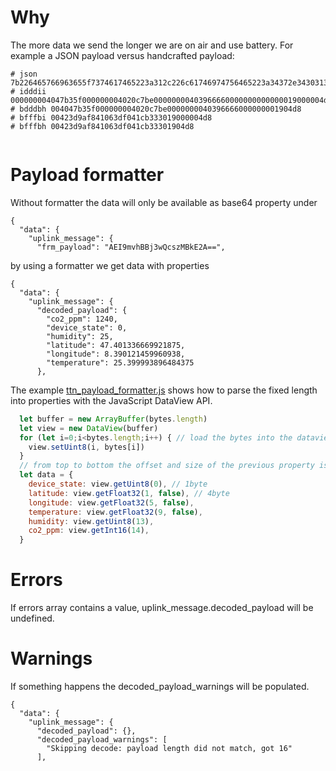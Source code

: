 # Why
The more data we send the longer we are on air and use battery.
For example a JSON payload versus handcrafted payload:
```
# json   7b226465766963655f7374617465223a312c226c61746974756465223a34372e3430313333303530333439323539352c226c6f6e676974757465223a382e3339303131393232393637383930322c2274656d7065726174757265223a32352e342c2268756d6964697479223a3232352c22636f325f70706d223a313234307d
# idddii 000000004047b35f000000004020c7be00000000403966660000000000000019000004d8
# bdddbh 004047b35f000000004020c7be0000000040396666000000001904d8
# bfffbi 00423d9af841063df041cb333019000004d8
# bfffbh 00423d9af841063df041cb33301904d8


```


# Payload formatter
Without formatter the data will only be available as base64 property under
```
{
  "data": {
    "uplink_message": {
      "frm_payload": "AEI9mvhBBj3wQcszMBkE2A==",
```

by using a formatter we get data with properties
```
{
  "data": {
    "uplink_message": {
      "decoded_payload": {
        "co2_ppm": 1240,
        "device_state": 0,
        "humidity": 25,
        "latitude": 47.401336669921875,
        "longitude": 8.390121459960938,
        "temperature": 25.399993896484375
      },
```

The example [ttn_payload_formatter.js](ttn_payload_formatter.js) shows how to parse the fixed length into properties with the JavaScript DataView API.

```javascript
  let buffer = new ArrayBuffer(bytes.length)
  let view = new DataView(buffer)
  for (let i=0;i<bytes.length;i++) { // load the bytes into the dataview
    view.setUint8(i, bytes[i])
  }
  // from top to bottom the offset and size of the previous property is used
  let data = {
    device_state: view.getUint8(0), // 1byte
    latitude: view.getFloat32(1, false), // 4byte
    longitude: view.getFloat32(5, false),
    temperature: view.getFloat32(9, false),
    humidity: view.getUint8(13),
    co2_ppm: view.getInt16(14),
  }
```

# Errors
If errors array contains a value, uplink_message.decoded_payload will be undefined.

# Warnings
If something happens the decoded_payload_warnings will be populated.
```
{
  "data": {
    "uplink_message": {
      "decoded_payload": {},
      "decoded_payload_warnings": [
        "Skipping decode: payload length did not match, got 16"
      ],
```
